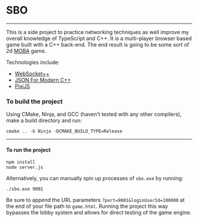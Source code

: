 # SBO
___

This is a side project to practice networking techniques as well improve my overall knowledge of TypeScript and C++. It is a multi-player browser based game built with a C++ back-end. The end result is going to be some sort of 2d [MOBA](https://en.wikipedia.org/wiki/Multiplayer_online_battle_arena) game.

Technologies include:
+ [WebSocket++](https://github.com/zaphoyd/websocketpp)
+ [JSON For Modern C++](https://github.com/nlohmann/json)
+ [PixiJS](https://github.com/pixijs/pixi.js)

### To build the project
Using CMake, Ninja, and GCC (haven't tested with any other compilers), make a build directory and run:
```
cmake .. -G Ninja -DCMAKE_BUILD_TYPE=Release
```

___
#### To run the project
```
npm install
node server.js
```

Alternatively, you can manually spin up processes of ``sbo.exe`` by running:
```
./sbo.exe 9001
```

Be sure to append the URL parameters ``?port=9001&loginUserId=100000`` at the end of your file path to ``game.html``.  Running the project this way bypasses the lobby system and allows for direct testing of the game engine.